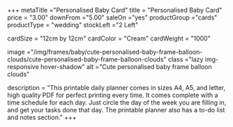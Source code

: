+++
metaTitle ="Personalised Baby Card"
title = "Personalised Baby Card"
price = "3.00"
downFrom ="5.00"
saleOn ="yes"
productGroup ="cards"
productType = "wedding"
stockLeft ="2 Left"

cardSize = "12cm by 12cm"
cardColor = "Cream"
cardWeight = "1000"

image ="/img/frames/baby/cute-personalised-baby-frame-balloon-clouds/cute-personalised-baby-frame-balloon-clouds"
class ="lazy img-responsive hover-shadow"
alt ="Cute personalised baby frame balloon clouds"

description = "This printable daily planner comes in sizes A4, A5, and letter, high quality PDF for perfect printing every time. It comes complete with a time schedule for each day. Just circle the day of the week you are filling in, and get your tasks done that day. The printable planner also has a to-do list and notes section."
+++